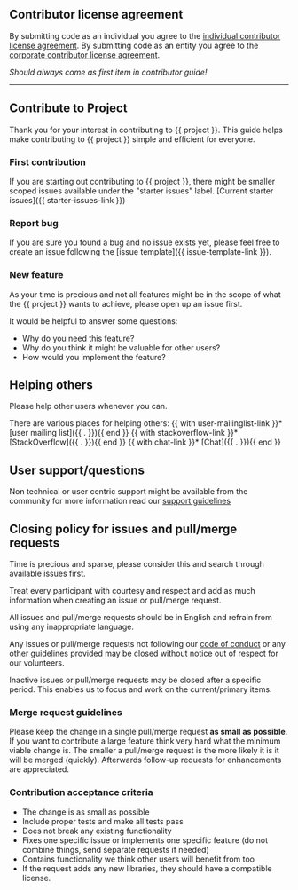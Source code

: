 ## Contributor license agreement

By submitting code as an individual you agree to the
[individual contributor license agreement](/CLA/INDIVIDUAL_CONTRIBUTOR_LICENSE_AGREEMENT.md).
By submitting code as an entity you agree to the
[corporate contributor license agreement](/CLA/CORPORATE_CONTRIBUTOR_LICENSE_AGREEMENT.md).

_Should always come as first item in contributor guide!_

---

## Contribute to Project

Thank you for your interest in contributing to {{ project }}. This guide helps make contributing to {{ project }} simple and efficient for everyone.

### First contribution

If you are starting out contributing to {{ project }}, there might be smaller scoped issues available under the "starter issues" label.
[Current starter issues]({{ starter-issues-link }})

### Report bug

If you are sure you found a bug and no issue exists yet, please feel free to create an issue following the [issue template]({{ issue-template-link }}).

### New feature

As your time is precious and not all features might be in the scope of what the {{ project }} wants to achieve, please open up an issue first.

It would be helpful to answer some questions:
  * Why do you need this feature?
  * Why do you think it might be valuable for other users?
  * How would you implement the feature?

## Helping others

Please help other users whenever you can.

There are various places for helping others:
{{ with user-mailinglist-link }}* [user mailing list]({{ . }}){{ end }}
{{ with stackoverflow-link }}* [StackOverflow]({{ . }}){{ end }}
{{ with chat-link }}* [Chat]({{ . }}){{ end }}

## User support/questions

Non technical or user centric support might be available from the community for more information read our [support guidelines](/SUPPORT.md)

## Closing policy for issues and pull/merge requests

Time is precious and sparse, please consider this and search through available issues first.

Treat every participant with courtesy and respect and add as much information when creating an issue or pull/merge request.

All issues and pull/merge requests should be in English and refrain from using any inappropriate language.

Any issues or pull/merge requests not following our [code of conduct](/CODE_OF_CONDUCT.md) or any other guidelines provided may be closed without notice out of respect for our volunteers.

Inactive issues or pull/merge requests may be closed after a specific period. This enables us to focus and work on the current/primary items.

### Merge request guidelines

Please keep the change in a single pull/merge request **as small as possible**. If you want to contribute a large feature think very hard what the minimum viable change is. The smaller a pull/merge request is the more likely it is it will be merged (quickly). Afterwards follow-up requests for enhancements are appreciated.

### Contribution acceptance criteria

* The change is as small as possible
* Include proper tests and make all tests pass
* Does not break any existing functionality
* Fixes one specific issue or implements one specific feature (do not combine things, send separate requests if needed)
* Contains functionality we think other users will benefit from too
* If the request adds any new libraries, they should have a compatible license.
